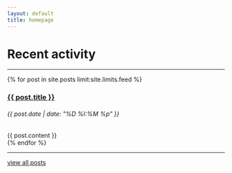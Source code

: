 ```yaml
---
layout: default
title: homepage
---
```


# Recent activity
___

{% for post in site.posts limit:site.limits.feed %}
<div class="pb-4">
    <h3><a href="{{ post.url }}">{{ post.title }}</a></h3>
    <h6 class="monospace">{{ post.date | date: "%D %I:%M %p" }}</h6>
    <div>
        {{ post.content }}
    </div>
</div>
{% endfor %}

<hr />
<a href="/archive">view all posts</a>
